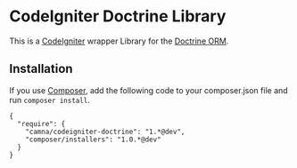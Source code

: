 CodeIgniter Doctrine Library
============================

This is a [CodeIgniter](https://github.com/EllisLab/CodeIgniter) wrapper Library for the [Doctrine ORM](https://github.com/doctrine/doctrine2).

Installation
------------

If you use [Composer](http://getcomposer.org), add the following code to your composer.json file and run `composer install`.

    {
      "require": {
        "camna/codeigniter-doctrine": "1.*@dev",
        "composer/installers": "1.0.*@dev"
      }
    }
